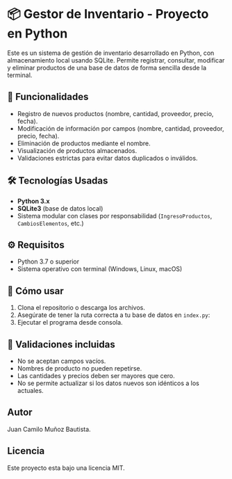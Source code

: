 # 📦 Gestor de Inventario - Proyecto en Python

Este es un sistema de gestión de inventario desarrollado en Python, con almacenamiento local usando SQLite. Permite registrar, consultar, modificar y eliminar productos de una base de datos de forma sencilla desde la terminal.

## 🧠 Funcionalidades

-  Registro de nuevos productos (nombre, cantidad, proveedor, precio, fecha).
-  Modificación de información por campos (nombre, cantidad, proveedor, precio, fecha).
-  Eliminación de productos mediante el nombre.
-  Visualización de productos almacenados.
-  Validaciones estrictas para evitar datos duplicados o inválidos.

## 🛠️ Tecnologías Usadas

- **Python 3.x**
- **SQLite3** (base de datos local)
- Sistema modular con clases por responsabilidad (`IngresoProductos`, `CambiosElementos`, etc.)

## ⚙️ Requisitos

- Python 3.7 o superior
- Sistema operativo con terminal (Windows, Linux, macOS)

## 🚀 Cómo usar

1. Clona el repositorio o descarga los archivos.
2. Asegúrate de tener la ruta correcta a tu base de datos en `index.py`:
3. Ejecutar el programa desde consola.

## 🧼 Validaciones incluidas

- No se aceptan campos vacíos.
- Nombres de producto no pueden repetirse.
- Las cantidades y precios deben ser mayores que cero.
- No se permite actualizar si los datos nuevos son idénticos a los actuales.

## Autor

Juan Camilo Muñoz Bautista.

## Licencia

Este proyecto esta bajo una licencia MIT.
